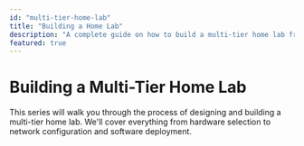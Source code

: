 ```yaml
---
id: "multi-tier-home-lab"
title: "Building a Home Lab"
description: "A complete guide on how to build a multi-tier home lab from scratch."
featured: true
---
```


# Building a Multi-Tier Home Lab

This series will walk you through the process of designing and building a multi-tier home lab. We'll cover everything from hardware selection to network configuration and software deployment.
